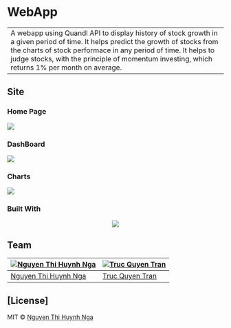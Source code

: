 # WebApp
<table>
<tr>
<td>
  A webapp using Quandl API to display history of stock growth in a given period of time. It helps predict the growth of stocks from the  charts of stock performace in any period of time. It helps to judge stocks, with the principle of momentum investing, which returns 1% per month on average.
</td>
</tr>
</table>

## Site

### Home Page

![](https://github.com/huynhngaa/docswap/blob/master/assets/img/demo/home.png)

### DashBoard
![]( https://github.com/huynhngaa/docswap/blob/master/assets/img/demo/dash.png)

### Charts
![]( https://github.com/huynhngaa/docswap/blob/master/assets/img/demo/trunglap.png)


### Built With

<p align="center">
  <a href="https://skillicons.dev">
    <img src="https://skillicons.dev/icons?i=bootstrap,mongodb,mysql,php,py" />
  </a>
</p>


## Team

[![Nguyen Thi Huynh Nga](https://avatars.githubusercontent.com/u/101682185?s=400&u=ddfad281512e1550579957b19d298fe049e3fdba&v=4)](https://github.com/huynhngaa)  | [![Truc Quyen Tran](https://avatars.githubusercontent.com/u/101681888?v=4)](https://github.com/trucquyentran)
---|---
[Nguyen Thi Huynh Nga ](https://github.com/huynhngaa) |[Truc Quyen Tran](https://github.com/trucquyentran)

## [License]

MIT © [Nguyen Thi Huynh Nga ](https://github.com/huynhngaa)

